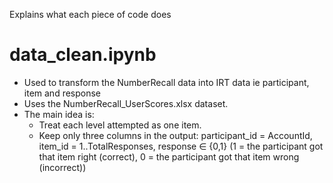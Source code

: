 Explains what each piece of code does

# data_clean.ipynb
- Used to transform the NumberRecall data into IRT data ie participant, item and response
- Uses the NumberRecall_UserScores.xlsx dataset.
- The main idea is:
  * Treat each level attempted as one item.
  *  Keep only three columns in the output: participant_id = AccountId, item_id = 1..TotalResponses, response ∈ {0,1} (1 = the participant got that item right (correct), 0 = the participant got that item wrong (incorrect))
  
